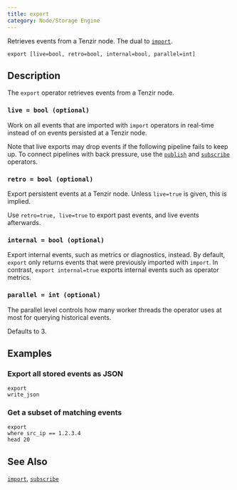 ```yaml
---
title: export
category: Node/Storage Engine
---
```


Retrieves events from a Tenzir node. The dual to [`import`](/reference/operators/import).

```tql
export [live=bool, retro=bool, internal=bool, parallel=int]
```

## Description

The `export` operator retrieves events from a Tenzir node.

### `live = bool (optional)`

Work on all events that are imported with `import` operators in real-time
instead of on events persisted at a Tenzir node.

Note that live exports may drop events if the following pipeline fails to keep
up. To connect pipelines with back pressure, use the [`publish`](/reference/operators/publish) and
[`subscribe`](/reference/operators/subscribe) operators.

### `retro = bool (optional)`

Export persistent events at a Tenzir node. Unless `live=true` is given, this is
implied.

Use `retro=true, live=true` to export past events, and live events afterwards.

### `internal = bool (optional)`

Export internal events, such as metrics or diagnostics, instead. By default,
`export` only returns events that were previously imported with `import`. In
contrast, `export internal=true` exports internal events such as operator
metrics.

### `parallel = int (optional)`

The parallel level controls how many worker threads the operator uses at most
for querying historical events.

Defaults to 3.

## Examples

### Export all stored events as JSON

```tql
export
write_json
```

### Get a subset of matching events

```tql
export
where src_ip == 1.2.3.4
head 20
```

## See Also

[`import`](/reference/operators/import),
[`subscribe`](/reference/operators/subscribe)
